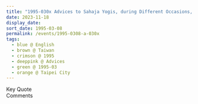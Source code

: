 ```yaml
---
title: "1995-030x Advices to Sahaja Yogis, during Different Occasions, Taipei City, Taiwan"
date: 2023-11-18
display_date: 
sort_date: 1995-03-08
permalink: /events/1995-0308-a-030x
tags:
  - blue @ English
  - brown @ Taiwan
  - crimson @ 1995
  - deeppink @ Advices
  - green @ 1995-03
  - orange @ Taipei City 
---
```


<wave-list>
  <list-title color="green" width="75">Key Quote</list-title>
  <list-item color="BlanchedAlmond"  width="200"></list-item>
  <list-item color="Lavender"></list-item>
  <list-item color="BlanchedAlmond"></list-item>
</wave-list>

<br>

<wave-list>
  <list-title color="green" width="75">Comments</list-title>
  <list-item color="BlanchedAlmond"  width="200"></list-item>
  <list-item color="Lavender"></list-item>
  <list-item color="BlanchedAlmond"></list-item>
</wave-list>